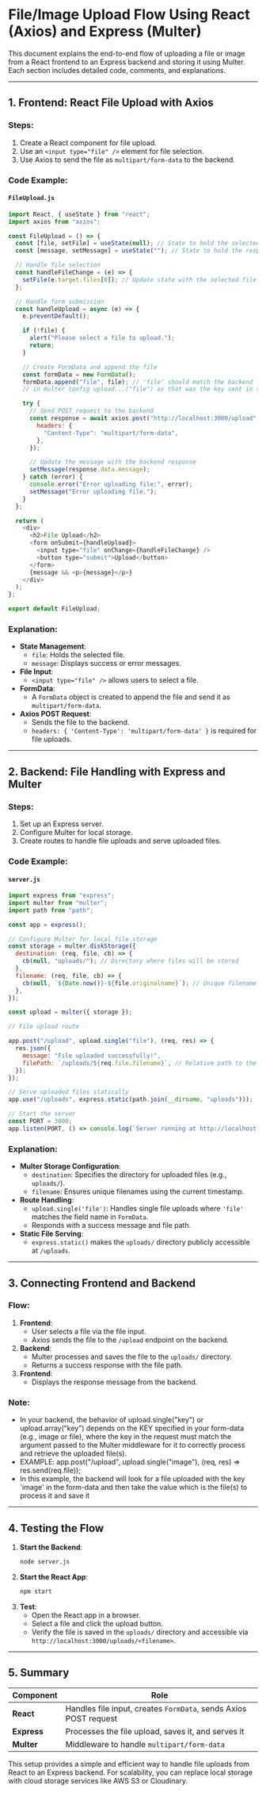 # File/Image Upload Flow Using React (Axios) and Express (Multer)

This document explains the end-to-end flow of uploading a file or image from a React frontend to an Express backend and storing it using Multer. Each section includes detailed code, comments, and explanations.

---

## 1. Frontend: React File Upload with Axios

### Steps:

1. Create a React component for file upload.
2. Use an `<input type="file" />` element for file selection.
3. Use Axios to send the file as `multipart/form-data` to the backend.

### Code Example:

#### `FileUpload.js`

```javascript
import React, { useState } from "react";
import axios from "axios";

const FileUpload = () => {
  const [file, setFile] = useState(null); // State to hold the selected file
  const [message, setMessage] = useState(""); // State to hold the response message

  // Handle file selection
  const handleFileChange = (e) => {
    setFile(e.target.files[0]); // Update state with the selected file
  };

  // Handle form submission
  const handleUpload = async (e) => {
    e.preventDefault();

    if (!file) {
      alert("Please select a file to upload.");
      return;
    }

    // Create FormData and append the file
    const formData = new FormData();
    formData.append("file", file); // 'file' should match the backend field name
    // in multer config upload...("file") as that was the key sent in the form data

    try {
      // Send POST request to the backend
      const response = await axios.post("http://localhost:3000/upload", formData, {
        headers: {
          "Content-Type": "multipart/form-data",
        },
      });

      // Update the message with the backend response
      setMessage(response.data.message);
    } catch (error) {
      console.error("Error uploading file:", error);
      setMessage("Error uploading file.");
    }
  };

  return (
    <div>
      <h2>File Upload</h2>
      <form onSubmit={handleUpload}>
        <input type="file" onChange={handleFileChange} />
        <button type="submit">Upload</button>
      </form>
      {message && <p>{message}</p>}
    </div>
  );
};

export default FileUpload;
```

### Explanation:

- **State Management**:
  - `file`: Holds the selected file.
  - `message`: Displays success or error messages.
- **File Input**:
  - `<input type="file" />` allows users to select a file.
- **FormData**:
  - A `FormData` object is created to append the file and send it as `multipart/form-data`.
- **Axios POST Request**:
  - Sends the file to the backend.
  - `headers: { 'Content-Type': 'multipart/form-data' }` is required for file uploads.

---

## 2. Backend: File Handling with Express and Multer

### Steps:

1. Set up an Express server.
2. Configure Multer for local storage.
3. Create routes to handle file uploads and serve uploaded files.

### Code Example:

#### `server.js`

```javascript
import express from "express";
import multer from "multer";
import path from "path";

const app = express();

// Configure Multer for local file storage
const storage = multer.diskStorage({
  destination: (req, file, cb) => {
    cb(null, "uploads/"); // Directory where files will be stored
  },
  filename: (req, file, cb) => {
    cb(null, `${Date.now()}-${file.originalname}`); // Unique filename
  },
});

const upload = multer({ storage });

// File upload route

app.post("/upload", upload.single("file"), (req, res) => {
  res.json({
    message: "File uploaded successfully!",
    filePath: `/uploads/${req.file.filename}`, // Relative path to the file
  });
});

// Serve uploaded files statically
app.use("/uploads", express.static(path.join(__dirname, "uploads")));

// Start the server
const PORT = 3000;
app.listen(PORT, () => console.log(`Server running at http://localhost:${PORT}`));
```

### Explanation:

- **Multer Storage Configuration**:
  - `destination`: Specifies the directory for uploaded files (e.g., `uploads/`).
  - `filename`: Ensures unique filenames using the current timestamp.
- **Route Handling**:
  - `upload.single('file')`: Handles single file uploads where `'file'` matches the field name in `FormData`.
  - Responds with a success message and file path.
- **Static File Serving**:
  - `express.static()` makes the `uploads/` directory publicly accessible at `/uploads`.

---

## 3. Connecting Frontend and Backend

### Flow:

1. **Frontend**:
   - User selects a file via the file input.
   - Axios sends the file to the `/upload` endpoint on the backend.
2. **Backend**:
   - Multer processes and saves the file to the `uploads/` directory.
   - Returns a success response with the file path.
3. **Frontend**:
   - Displays the response message from the backend.

### Note:

- In your backend, the behavior of upload.single("key") or upload.array("key") depends on the KEY specified in your form-data (e.g., image or file), where the key in the request must match the argument passed to the Multer middleware for it to correctly process and retrieve the uploaded file(s).
- EXAMPLE: app.post("/upload", upload.single("image"), (req, res) => res.send(req.file));
- In this example, the backend will look for a file uploaded with the key 'image' in the form-data and then take the value which is the file(s) to process it and save it



---

## 4. Testing the Flow

1. **Start the Backend**:
   ```bash
   node server.js
   ```
2. **Start the React App**:
   ```bash
   npm start
   ```
3. **Test**:
   - Open the React app in a browser.
   - Select a file and click the upload button.
   - Verify the file is saved in the `uploads/` directory and accessible via `http://localhost:3000/uploads/<filename>`.

---

## 5. Summary

| Component   | Role                                                             |
| ----------- | ---------------------------------------------------------------- |
| **React**   | Handles file input, creates `FormData`, sends Axios POST request |
| **Express** | Processes the file upload, saves it, and serves it               |
| **Multer**  | Middleware to handle `multipart/form-data`                       |

This setup provides a simple and efficient way to handle file uploads from React to an Express backend. For scalability, you can replace local storage with cloud storage services like AWS S3 or Cloudinary.
